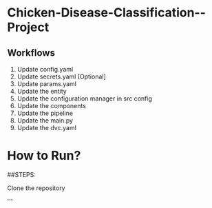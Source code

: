 # Chicken-Disease-Classification--Project

## Workflows

  1. Update config.yaml
  2. Update secrets.yaml [Optional]
  3. Update params.yaml
  4. Update the entity
  5. Update the configuration manager in src config
  6. Update the components
  7. Update the pipeline
  8. Update the main.py
  9. Update the dvc.yaml

# How to Run?

##STEPS:

Clone the repository

'''
  

